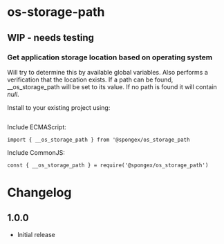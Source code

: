 #  os-storage-path

## WIP - needs testing

### Get application storage location based on operating system

Will try to determine this by available global variables.
Also performs a verification that the location exists.
If a path can be found, __os_storage_path will be set to its value.
If no path is found it will contain *null*.

Install to your existing project using:
```
```

Include ECMAScript:
```
import { __os_storage_path } from '@spongex/os_storage_path
```

Include CommonJS:
```
const { __os_storage_path } = require('@spongex/os_storage_path')
```

# Changelog

## 1.0.0
- Initial release
